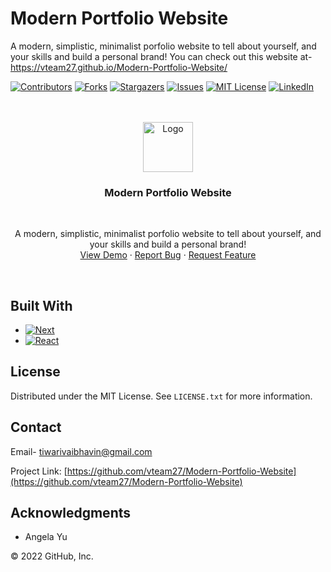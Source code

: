 # Modern Portfolio Website
A modern, simplistic, minimalist porfolio website to tell about yourself, and your skills and build a personal brand!
You can check out this website at- https://vteam27.github.io/Modern-Portfolio-Website/

<div id="top"></div>

[![Contributors][contributors-shield]][contributors-url]
[![Forks][forks-shield]][forks-url]
[![Stargazers][stars-shield]][stars-url]
[![Issues][issues-shield]][issues-url]
[![MIT License][license-shield]][license-url]
[![LinkedIn][linkedin-shield]][linkedin-url]


<br />
<!-- PROJECT LOGO -->
<br />
<div align="center">
  <a href="https://github.com/vteam27/Modern-Portfolio-Website">
    <img src="images/coding.png" alt="Logo" width="80" height="80">
  </a>

<h3 align="center">Modern Portfolio Website</h3>
<br />
  <p align="center">
    A modern, simplistic, minimalist porfolio website to tell about yourself, and your skills and build a personal brand!
    <br />
    <a href="https://github.com/vteam27/Modern-Portfolio-Website">View Demo</a>
    ·
    <a href="https://github.com/vteam27/Modern-Portfolio-Website/issues">Report Bug</a>
    ·
    <a href="https://github.com/vteam27/Modern-Portfolio-Website/issues">Request Feature</a>
  </p>
  <br />
</div>


## Built With

* [![Next][Next.js]][Next-url]
* [![React][React.js]][React-url] <br />


<!-- LICENSE -->
## License

Distributed under the MIT License. See `LICENSE.txt` for more information.


<!-- CONTACT -->
## Contact

Email- tiwarivaibhavin@gmail.com

Project Link: [https://github.com/vteam27/Modern-Portfolio-Website](https://github.com/vteam27/Modern-Portfolio-Website)


<!-- ACKNOWLEDGMENTS -->
## Acknowledgments

* Angela Yu


<!-- MARKDOWN LINKS & IMAGES -->
<!-- https://www.markdownguide.org/basic-syntax/#reference-style-links -->
[contributors-shield]: https://img.shields.io/github/contributors/vteam27/Modern-Portfolio-Website.svg?style=for-the-badge
[contributors-url]: https://github.com/vteam27/Modern-Portfolio-Website/graphs/contributors
[forks-shield]: https://img.shields.io/github/forks/vteam27/Modern-Portfolio-Website.svg?style=for-the-badge
[forks-url]: https://github.com/vteam27/Modern-Portfolio-Website/network/members
[stars-shield]: https://img.shields.io/github/stars/vteam27/Modern-Portfolio-Website.svg?style=for-the-badge
[stars-url]: https://github.com/vteam27/Modern-Portfolio-Website/stargazers
[issues-shield]: https://img.shields.io/github/issues/vteam27/Modern-Portfolio-Website.svg?style=for-the-badge
[issues-url]: https://github.com/vteam27/Modern-Portfolio-Website/issues
[license-shield]: https://img.shields.io/github/license/vteam27/Modern-Portfolio-Website.svg?style=for-the-badge
[license-url]: https://github.com/vteam27/Modern-Portfolio-Website/blob/master/LICENSE.txt
[linkedin-shield]: https://img.shields.io/badge/-LinkedIn-black.svg?style=for-the-badge&logo=linkedin&colorB=555
[linkedin-url]: https://www.linkedin.com/in/vaibhav-tiwari-4708bb221/
[product-screenshot]: images/screenshot.png
[Next.js]: https://img.shields.io/badge/html-000000?style=for-the-badge&logo=html&logoColor=white
[Next-url]: https://html.com/
[React.js]: https://img.shields.io/badge/CSS-20232A?style=for-the-badge&logo=css&logoColor=61DAFB
[React-url]: https://www.w3.org/Style/CSS/Overview.en.html
[Vue.js]: https://img.shields.io/badge/Vue.js-35495E?style=for-the-badge&logo=vuedotjs&logoColor=4FC08D
[Vue-url]: https://vuejs.org/
[Angular.io]: https://img.shields.io/badge/Angular-DD0031?style=for-the-badge&logo=angular&logoColor=white
[Angular-url]: https://angular.io/
[Svelte.dev]: https://img.shields.io/badge/Svelte-4A4A55?style=for-the-badge&logo=svelte&logoColor=FF3E00
[Svelte-url]: https://svelte.dev/
[Laravel.com]: https://img.shields.io/badge/Laravel-FF2D20?style=for-the-badge&logo=laravel&logoColor=white
[Laravel-url]: https://laravel.com
[Bootstrap.com]: https://img.shields.io/badge/Bootstrap-563D7C?style=for-the-badge&logo=bootstrap&logoColor=white
[Bootstrap-url]: https://getbootstrap.com
[JQuery.com]: https://img.shields.io/badge/jQuery-0769AD?style=for-the-badge&logo=jquery&logoColor=white
[JQuery-url]: https://jquery.com 

© 2022 GitHub, Inc.
